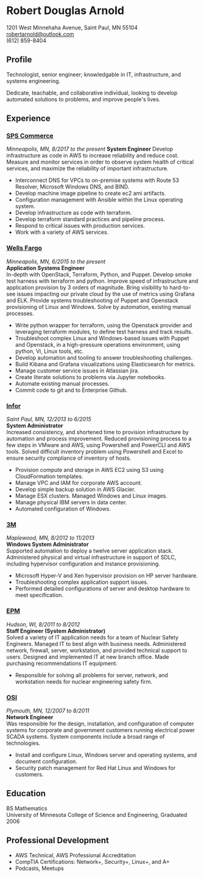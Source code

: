 # Robert Douglas Arnold

1201 West Minnehaha Avenue, Saint Paul, MN 55104  
robertarnold@outlook.com  
(612) 859-8404

## Profile

Technologist, senior engineer; knowledgable in IT, infrastructure, and systems engineering.

Dedicate, teachable, and collaborative individual, looking to develop automated solutions to problems, and improve people's lives.

## Experience

### [SPS Commerce][]
_Minneapolis, MN, 8/2017 to the present_
**System Engineer**
Develop infrastructure as code in AWS to increase reliability and reduce cost.
Measure and monitor services in order to observe system health of critical services, and maximize the reliability of important infrastructure.

* Interconnect DNS for VPCs to on-premise systems with Route 53 Resolver, Microsoft Windows DNS, and BIND.
* Develop machine image pipeline to create ec2 ami artifacts.
* Configuration management with Ansible within the Linux operating system.
* Develop infrastructure as code with terraform.
* Develop terraform standard practices and pipeline process.
* Respond to critical issues with production services.
* Work with a variety of AWS services.

### [Wells Fargo][]
_Minneapolis, MN, 6/2015 to the present_  
**Application Systems Engineer**  
In-depth with OpenStack, Terraform, Python, and Puppet. Develop smoke test harness with terraform and python. Improve speed of infrastructure and application provision by 3 orders of magnitude. Bring visibility to hard-to-see issues impacting our private cloud by the use of metrics using Grafana and ELK. Provide systems troubleshooting of Puppet and Openstack provisioning of Linux and Windows. Solve by automation, existing manual processes.  

* Write python wrapper for terraform, using the Openstack provider and leveraging terraform modules, to define test harness and track results.
* Troubleshoot complex Linux and Windows-based issues with Puppet and Openstack, in a high-pressure operations environment, using python, Vi, Linux tools, etc.
* Develop automation and tooling to answer troubleshooting challenges.
* Build Kibana and Grafana visualizations using Elasticsearch for metrics.
* Manage customer service issues in Atlassian jira.
* Create literate solutions to problems via Jupyter notebooks.
* Automate existing manual processes.
* Commit code to git and to Enterprise Github.

### [Infor][]
_Saint Paul, MN, 12/2013 to 6/2015_    
**System Administrator**  
Increased consistency, and shortened time to provision infrastructure by automation and process improvement. Reduced provisioning process to a few steps in VMware and AWS, using Powershell and PowerCLI and AWS tools. Solved difficult inventory problem using Powershell and Excel to ensure security compliance of inventory of hosts.  

* Provision compute and storage in AWS EC2 using S3 using CloudFormation templates.
* Manage VPC and IAM for corporate AWS account.
* Develop simple backup solution in AWS Glacier.
* Manage ESX clusters. Managed Windows and Linux images.
* Manage physical IBM servers in data center.
* Automated configuration of Windows.

### [3M][]
_Maplewood, MN, 8/2012 to 11/2013_    
**Windows System Administrator**  
Supported automation to deploy a twelve server application stack. Administered physical and virtual infrastructure in support of SDLC, including hypervisor configuration and instance provisioning. 

* Microsoft Hyper-V and Xen hypervisor provision on HP server hardware.  
* Troubleshooting complex application support issues.
* Performed detailed configurations of server and desktop hardware to meet specification.

### [EPM][]
_Hudson, WI, 8/2011 to 8/2012_   
**Staff Engineer (System Administrator)**  
Solved a variety of IT application needs for a team of Nuclear Safety Engineers. Managed IT to best align with business needs. Administered network, firewall, server, workstation, and provided technical support to users. Designed and implemented IT at new branch office. Made purchasing recommendations IT equipment.  

* Responsible for solving all problems for server, network, and workstation needs for nuclear engineering safety firm.

### [OSI][]
_Plymouth, MN, 12/2007 to 8/2011_    
**Network Engineer**  
Was responsible for the design, installation, and configuration of computer systems for corporate and government customers running electrical power SCADA systems. System components include a broad range of technologies.  

* Install and configure Linux, Windows server and operating systems, and document configuration.
* Security patch management for Red Hat Linux and Windows for customers.

## Education
BS Mathematics  
University of Minnesota College of Science and Engineering, Graduated 2006

## Professional Development
* AWS Technical, AWS Professional Accreditation
* CompTIA Certifications: Network+, Security+, Linux+, and A+
* Podcasts, Meetups


[SPS Commerce]: https://www.spscommerce.com
[Wells Fargo]: http://wellsfargo.com
[3M]: http://3m.com/us
[Infor]: http://infor.com
[EPM]: http://www.epm-inc.com/
[OSI]: http://osii.com
